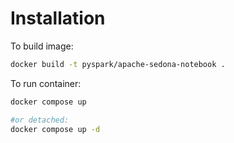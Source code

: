 # Installation

To build image:

```bash
docker build -t pyspark/apache-sedona-notebook .
```

To run container:

```bash
docker compose up

#or detached:
docker compose up -d
```